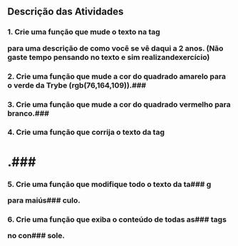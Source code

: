 ## Descrição das Atividades

### 1. Crie uma função que mude o texto na tag <p> para uma descrição de como você se vê daqui a 2 anos. (Não gaste tempo pensando no texto e sim realizandexercício)
### 2. Crie uma função que mude a cor do quadrado amarelo para o verde da Trybe (rgb(76,164,109)).### 
### 3. Crie uma função que mude a cor do quadrado vermelho para branco.### 
### 4. Crie uma função que corrija o texto da tag <h1>.### 
### 5. Crie uma função que modifique todo o texto da ta### g <p> para maiús### culo.
### 6. Crie uma função que exiba o conteúdo de todas as###  tags <p> no con### sole.